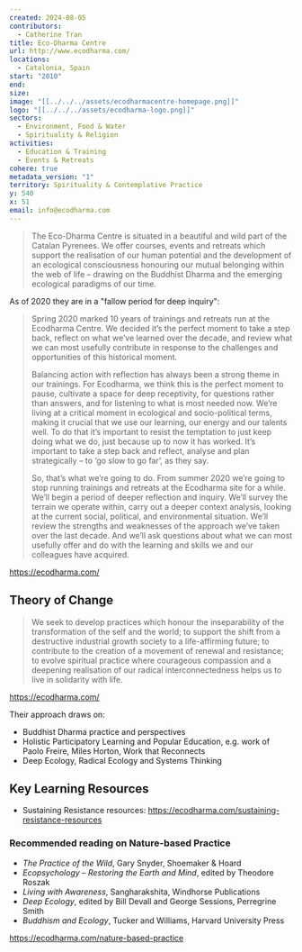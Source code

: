 ```yaml
---
created: 2024-08-05
contributors:
  - Catherine Tran
title: Eco-Dharma Centre
url: http://www.ecodharma.com/
locations:
  - Catalonia, Spain
start: "2010"
end: 
size: 
image: "[[../../../assets/ecodharmacentre-homepage.png]]"
logo: "[[../../../assets/ecodharma-logo.png]]"
sectors:
  - Environment, Food & Water
  - Spirituality & Religion
activities:
  - Education & Training
  - Events & Retreats
cohere: true
metadata_version: "1"
territory: Spirituality & Contemplative Practice
y: 540
x: 51
email: info@ecodharma.com
---
```

>The Eco-Dharma Centre is situated in a beautiful and wild part of the Catalan Pyrenees. We offer courses, events and retreats which support the realisation of our human potential and the development of an ecological consciousness honouring our mutual belonging within the web of life – drawing on the Buddhist Dharma and the emerging ecological paradigms of our time.

As of 2020 they are in a "fallow period for deep inquiry":

>Spring 2020 marked 10 years of trainings and retreats run at the Ecodharma Centre. We decided it’s the perfect moment to take a step back, reflect on what we’ve learned over the decade, and review what we can most usefully contribute in response to the challenges and opportunities of this historical moment.
>
>Balancing action with reflection has always been a strong theme in our trainings. For Ecodharma, we think this is the perfect moment to pause, cultivate a space for deep receptivity, for questions rather than answers, and for listening to what is most needed now. We’re living at a critical moment in ecological and socio-political terms, making it crucial that we use our learning, our energy and our talents well. To do that it’s important to resist the temptation to just keep doing what we do, just because up to now it has worked. It’s important to take a step back and reflect, analyse and plan strategically – to ‘go slow to go far’, as they say.
>
>So, that’s what we’re going to do. From summer 2020 we’re going to stop running trainings and retreats at the Ecodharma site for a while. We’ll begin a period of deeper reflection and inquiry. We’ll survey the terrain we operate within, carry out a deeper context analysis, looking at the current social, political, and environmental situation. We’ll review the strengths and weaknesses of the approach we’ve taken over the last decade. And we’ll ask questions about what we can most usefully offer and do with the learning and skills we and our colleagues have acquired.

https://ecodharma.com/

## Theory of Change

>We seek to develop practices which honour the inseparability of the transformation of the self and the world; to support the shift from a destructive industrial growth society to a life-affirming future; to contribute to the creation of a movement of renewal and resistance; to evolve spiritual practice where courageous compassion and a deepening realisation of our radical interconnectedness helps us to live in solidarity with life.

https://ecodharma.com/

Their approach draws on:
- Buddhist Dharma practice and perspectives
- Holistic Participatory Learning and Popular Education, e.g. work of Paolo Freire, Miles Horton, Work that Reconnects
- Deep Ecology, Radical Ecology and Systems Thinking

## Key Learning Resources

- Sustaining Resistance resources: https://ecodharma.com/sustaining-resistance-resources 

### Recommended reading on Nature-based Practice

  - *The Practice of the Wild*, Gary Snyder, Shoemaker & Hoard  
  - *Ecopsychology – Restoring the Earth and Mind*, edited by Theodore Roszak  
  - *Living with Awareness*, Sangharakshita, Windhorse Publications  
  - *Deep Ecology*, edited by Bill Devall and George Sessions, Perregrine Smith  
  - *Buddhism and Ecology*, Tucker and Williams, Harvard University Press

https://ecodharma.com/nature-based-practice










